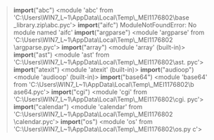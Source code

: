 > __import__("abc")
<module 'abc' from 'C:\\Users\\WIN7_L~1\\AppData\\Local\\Temp\\_MEI1176802\\base
_library.zip\\abc.pyc'>
> __import__("aifc")
ModuleNotFoundError: No module named 'aifc'
> __import__("argparse")
<module 'argparse' from 'C:\\Users\\WIN7_L~1\\AppData\\Local\\Temp\\_MEI1176802\
\argparse.pyc'>
> __import__("array")
<module 'array' (built-in)>
> __import__("ast")
<module 'ast' from 'C:\\Users\\WIN7_L~1\\AppData\\Local\\Temp\\_MEI1176802\\ast.
pyc'>
> __import__("atexit")
<module 'atexit' (built-in)>
> __import__("audioop")
<module 'audioop' (built-in)>
> __import__("base64")
<module 'base64' from 'C:\\Users\\WIN7_L~1\\AppData\\Local\\Temp\\_MEI1176802\\b
ase64.pyc'>
> __import__("cgi")
<module 'cgi' from 'C:\\Users\\WIN7_L~1\\AppData\\Local\\Temp\\_MEI1176802\\cgi.
pyc'>
> __import__("calendar")
<module 'calendar' from 'C:\\Users\\WIN7_L~1\\AppData\\Local\\Temp\\_MEI1176802\
\calendar.pyc'>
> __import__("os")
<module 'os' from 'C:\\Users\\WIN7_L~1\\AppData\\Local\\Temp\\_MEI1176802\\os.py
c'>